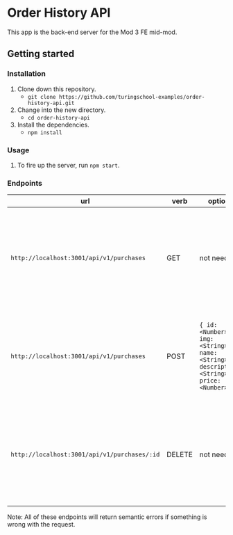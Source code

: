 # Order History API

This app is the back-end server for the Mod 3 FE mid-mod.

## Getting started

### Installation

1. Clone down this repository.
    - `git clone https://github.com/turingschool-examples/order-history-api.git`
2. Change into the new directory.
    - `cd order-history-api`
3. Install the dependencies.
    - `npm install`

### Usage

1. To fire up the server, run `npm start`.

### Endpoints

| url | verb | options | sample response |
| ----|------|---------|---------------- |
| `http://localhost:3001/api/v1/purchases` | GET | not needed | Array of all existing purchases: `[{ id: 1, img: 'https://store.storeimages.cdn-apple.com/4982/as-images.apple.com/is/iphone-xs-max-gold-select-2018?wid=940&hei=1112&fmt=png-alpha&qlt=80&.v=1550795409154', name: 'iPhone Xs', description: 'The latest phone to come out by Apple.  It has a faster processor and improved camera to take HDR images.', price: 900 }]` |
| `http://localhost:3001/api/v1/purchases` | POST | `{ id: <Number>, img: <String>, name: <String>, description: <String>, price: <Number> }` | New reservation: `{ id: 1, img: 'https://store.storeimages.cdn-apple.com/4982/as-images.apple.com/is/iphone-xs-max-gold-select-2018?wid=940&hei=1112&fmt=png-alpha&qlt=80&.v=1550795409154', name: 'iPhone Xs', description: 'The latest phone to come out by Apple.  It has a faster processor and improved camera to take HDR images.', price: 900 }` |
| `http://localhost:3001/api/v1/purchases/:id` | DELETE | not needed | Array of all remaining purchases: `[{ id: 1, img: 'https://store.storeimages.cdn-apple.com/4982/as-images.apple.com/is/iphone-xs-max-gold-select-2018?wid=940&hei=1112&fmt=png-alpha&qlt=80&.v=1550795409154', name: 'iPhone Xs', description: 'The latest phone to come out by Apple.  It has a faster processor and improved camera to take HDR images.', price: 900 }]` |

Note: All of these endpoints will return semantic errors if something is wrong with the request.
